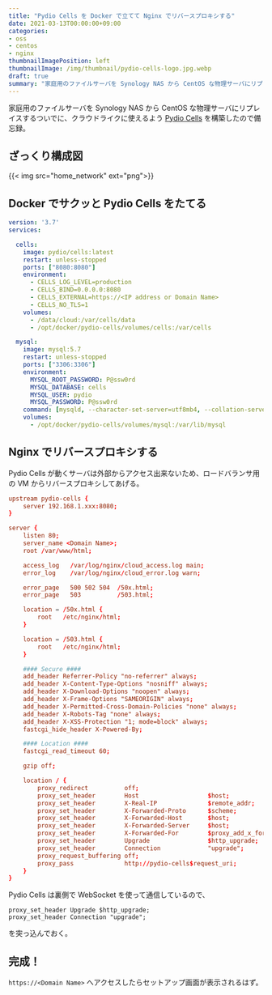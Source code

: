 ```yaml
---
title: "Pydio Cells を Docker で立てて Nginx でリバースプロキシする"
date: 2021-03-13T00:00:00+09:00
categories:
- oss
- centos
- nginx
thumbnailImagePosition: left
thumbnailImage: /img/thumbnail/pydio-cells-logo.jpg.webp
draft: true
summary: "家庭用のファイルサーバを Synology NAS から CentOS な物理サーバにリプレイスするついでに、クラウドライクに使えるよう Pydio Cells を構築したので備忘録。"
---
```


家庭用のファイルサーバを Synology NAS から CentOS な物理サーバにリプレイスするついでに、クラウドライクに使えるよう [Pydio Cells](https://pydio.com/) を構築したので備忘録。

## ざっくり構成図

{{< img src="home_network" ext="png">}}

## Docker でサクッと Pydio Cells をたてる

```docker-compose.yml
version: '3.7'
services:

  cells:
    image: pydio/cells:latest
    restart: unless-stopped
    ports: ["8080:8080"]
    environment:
      - CELLS_LOG_LEVEL=production
      - CELLS_BIND=0.0.0.0:8080
      - CELLS_EXTERNAL=https://<IP address or Domain Name>
      - CELLS_NO_TLS=1
    volumes:
      - /data/cloud:/var/cells/data
      - /opt/docker/pydio-cells/volumes/cells:/var/cells

  mysql:
    image: mysql:5.7
    restart: unless-stopped
    ports: ["3306:3306"]
    environment:
      MYSQL_ROOT_PASSWORD: P@ssw0rd
      MYSQL_DATABASE: cells
      MYSQL_USER: pydio
      MYSQL_PASSWORD: P@ssw0rd
    command: [mysqld, --character-set-server=utf8mb4, --collation-server=utf8mb4_unicode_ci]
    volumes:
      - /opt/docker/pydio-cells/volumes/mysql:/var/lib/mysql
```

## Nginx でリバースプロキシする

Pydio Cells が動くサーバは外部からアクセス出来ないため、ロードバランサ用の VM からリバースプロキシしてあげる。

```nginx.conf
upstream pydio-cells {
    server 192.168.1.xxx:8080;
}

server {
    listen 80;
    server_name <Domain Name>;
    root /var/www/html;

    access_log   /var/log/nginx/cloud_access.log main;
    error_log    /var/log/nginx/cloud_error.log warn;

    error_page   500 502 504  /50x.html;
    error_page   503          /503.html;

    location = /50x.html {
        root   /etc/nginx/html;
    }

    location = /503.html {
        root   /etc/nginx/html;
    }

    #### Secure ####
    add_header Referrer-Policy "no-referrer" always;
    add_header X-Content-Type-Options "nosniff" always;
    add_header X-Download-Options "noopen" always;
    add_header X-Frame-Options "SAMEORIGIN" always;
    add_header X-Permitted-Cross-Domain-Policies "none" always;
    add_header X-Robots-Tag "none" always;
    add_header X-XSS-Protection "1; mode=block" always;
    fastcgi_hide_header X-Powered-By;

    #### Location ####
    fastcgi_read_timeout 60;

    gzip off;

    location / {
        proxy_redirect          off;
        proxy_set_header        Host                   $host;
        proxy_set_header        X-Real-IP              $remote_addr;
        proxy_set_header        X-Forwarded-Proto      $scheme;
        proxy_set_header        X-Forwarded-Host       $host;
        proxy_set_header        X-Forwarded-Server     $host;
        proxy_set_header        X-Forwarded-For        $proxy_add_x_forwarded_for;
        proxy_set_header        Upgrade                $http_upgrade;
        proxy_set_header        Connection             "upgrade";
        proxy_request_buffering off;
        proxy_pass              http://pydio-cells$request_uri;
    }
}
```

Pydio Cells は裏側で WebSocket を使って通信しているので、

```
proxy_set_header Upgrade $http_upgrade;
proxy_set_header Connection "upgrade";
```

を突っ込んでおく。

## 完成！

`https://<Domain Name>` へアクセスしたらセットアップ画面が表示されるはず。